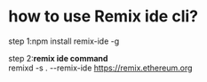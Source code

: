 # how to use Remix ide cli?

step 1:npm install remix-ide -g

step 2:<strong>remix ide command</strong> <br/>
remixd -s . --remix-ide https://remix.ethereum.org
